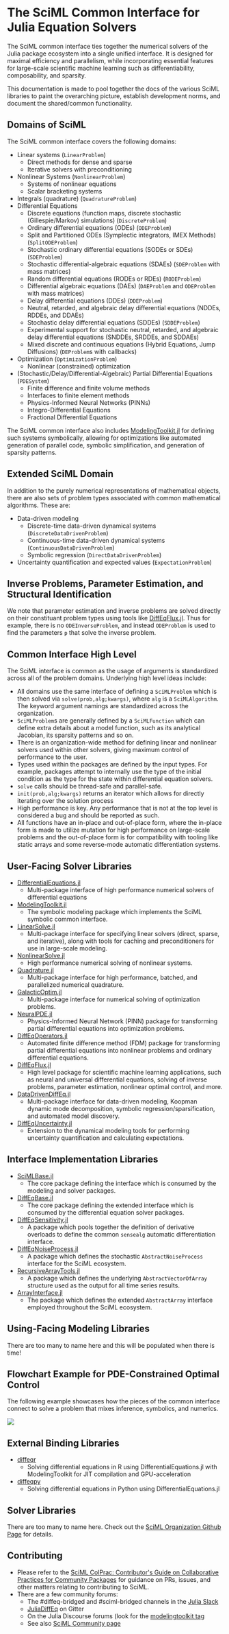 # The SciML Common Interface for Julia Equation Solvers

The SciML common interface ties together the numerical solvers of the Julia
package ecosystem into a single unified interface. It is designed for maximal
efficiency and parallelism, while incorporating essential features for large-scale
scientific machine learning such as differentiability, composability, and sparsity.

This documentation is made to pool together the docs of the various SciML libraries
to paint the overarching picture, establish development norms, and document the
shared/common functionality.

## Domains of SciML

The SciML common interface covers the following domains:

- Linear systems (`LinearProblem`)
  - Direct methods for dense and sparse
  - Iterative solvers with preconditioning
- Nonlinear Systems (`NonlinearProblem`)
  - Systems of nonlinear equations
  - Scalar bracketing systems
- Integrals (quadrature) (`QuadratureProblem`)
- Differential Equations
  - Discrete equations (function maps, discrete stochastic (Gillespie/Markov)
    simulations) (`DiscreteProblem`)
  - Ordinary differential equations (ODEs) (`ODEProblem`)
  - Split and Partitioned ODEs (Symplectic integrators, IMEX Methods) (`SplitODEProblem`)
  - Stochastic ordinary differential equations (SODEs or SDEs) (`SDEProblem`)
  - Stochastic differential-algebraic equations (SDAEs) (`SDEProblem` with mass matrices)
  - Random differential equations (RODEs or RDEs) (`RODEProblem`)
  - Differential algebraic equations (DAEs) (`DAEProblem` and `ODEProblem` with mass matrices)
  - Delay differential equations (DDEs) (`DDEProblem`)
  - Neutral, retarded, and algebraic delay differential equations (NDDEs, RDDEs, and DDAEs)
  - Stochastic delay differential equations (SDDEs) (`SDDEProblem`)
  - Experimental support for stochastic neutral, retarded, and algebraic delay differential equations (SNDDEs, SRDDEs, and SDDAEs)
  - Mixed discrete and continuous equations (Hybrid Equations, Jump Diffusions) (`DEProblem`s with callbacks)
- Optimization (`OptimizationProblem`)
  - Nonlinear (constrained) optimization
- (Stochastic/Delay/Differential-Algebraic) Partial Differential Equations (`PDESystem`)
  - Finite difference and finite volume methods
  - Interfaces to finite element methods
  - Physics-Informed Neural Networks (PINNs)
  - Integro-Differential Equations
  - Fractional Differential Equations

The SciML common interface also includes
[ModelingToolkit.jl](https://github.com/SciML/ModelingToolkit.jl)
for defining such systems symbolically, allowing for optimizations like automated
generation of parallel code, symbolic simplification, and generation of sparsity
patterns.

## Extended SciML Domain

In addition to the purely numerical representations of mathematical objects, there are also
sets of problem types associated with common mathematical algorithms. These are:

- Data-driven modeling
  - Discrete-time data-driven dynamical systems (`DiscreteDataDrivenProblem`)
  - Continuous-time data-driven dynamical systems (`ContinuousDataDrivenProblem`)
  - Symbolic regression (`DirectDataDrivenProblem`)
- Uncertainty quantification and expected values (`ExpectationProblem`)

## Inverse Problems, Parameter Estimation, and Structural Identification

We note that parameter estimation and inverse problems are solved directly on their
constituant problem types using tools like [DiffEqFlux.jl](https://github.com/SciML/DiffEqFlux.jl).
Thus for example, there is no `ODEInverseProblem`, and instead `ODEProblem` is used to
find the parameters `p` that solve the inverse problem.

## Common Interface High Level

The SciML interface is common as the usage of arguments is standardized across
all of the problem domains. Underlying high level ideas include:

- All domains use the same interface of defining a `SciMLProblem` which is then
  solved via `solve(prob,alg;kwargs)`, where `alg` is a `SciMLAlgorithm`. The
  keyword argument namings are standardized across the organization.
- `SciMLProblem`s are generally defined by a `SciMLFunction` which can define
  extra details about a model function, such as its analytical Jacobian, its
  sparsity patterns and so on.
- There is an organization-wide method for defining linear and nonlinear solvers
  used within other solvers, giving maximum control of performance to the user.
- Types used within the packages are defined by the input types. For example,
  packages attempt to internally use the type of the initial condition as the
  type for the state within differential equation solvers.
- `solve` calls should be thread-safe and parallel-safe.
- `init(prob,alg;kwargs)` returns an iterator which allows for directly iterating
  over the solution process
- High performance is key. Any performance that is not at the top level is considered
  a bug and should be reported as such.
- All functions have an in-place and out-of-place form, where the in-place form
  is made to utilize mutation for high performance on large-scale problems and
  the out-of-place form is for compatibility with tooling like static arrays and
  some reverse-mode automatic differentiation systems.

## User-Facing Solver Libraries

- [DifferentialEquations.jl](https://diffeq.sciml.ai/stable/)
    - Multi-package interface of high performance numerical solvers of
      differential equations
- [ModelingToolkit.jl](https://mtk.sciml.ai/stable/)
    - The symbolic modeling package which implements the SciML symbolic common
      interface.
- [LinearSolve.jl](https://github.com/SciML/LinearSolvers.jl)
    - Multi-package interface for specifying linear solvers (direct, sparse,
      and iterative), along with tools for caching and preconditioners
      for use in large-scale modeling.
- [NonlinearSolve.jl](https://github.com/SciML/NonlinearSolve.jl)
    - High performance numerical solving of nonlinear systems.
- [Quadrature.jl](https://github.com/SciML/Quadrature.jl)
    - Multi-package interface for high performance, batched, and parallelized 
      numerical quadrature.
- [GalacticOptim.jl](https://github.com/SciML/GalacticOptim.jl)
    - Multi-package interface for numerical solving of optimization problems.
- [NeuralPDE.jl](https://github.com/SciML/NeuralPDE.jl)
    - Physics-Informed Neural Network (PINN) package for transforming partial
      differential equations into optimization problems.
- [DiffEqOperators.jl](https://github.com/SciML/DiffEqOperators.jl)
    - Automated finite difference method (FDM) package for transforming partial
      differential equations into nonlinear problems and ordinary differential
      equations.
- [DiffEqFlux.jl](https://github.com/SciML/DiffEqFlux.jl)
    - High level package for scientific machine learning applications, such as
      neural and universal differential equations, solving of inverse problems,
      parameter estimation, nonlinear optimal control, and more.
- [DataDrivenDiffEq.jl](https://github.com/SciML/DataDrivenDiffEq.jl)
    - Multi-package interface for data-driven modeling, Koopman dynamic mode
      decomposition, symbolic regression/sparsification, and automated model
      discovery.
- [DiffEqUncertainty.jl](https://github.com/SciML/DiffEqUncertainty.jl)
    - Extension to the dynamical modeling tools for performing uncertainty
      quantification and calculating expectations.
 
## Interface Implementation Libraries

- [SciMLBase.jl](https://github.com/SciML/SciMLBase.jl)
    - The core package defining the interface which is consumed by the modeling
      and solver packages.
- [DiffEqBase.jl](https://github.com/SciML/DiffEqBase.jl)
    - The core package defining the extended interface which is consumed by the
      differential equation solver packages.
- [DiffEqSensitivity.jl](https://github.com/SciML/DiffEqSensitivity.jl)
    - A package which pools together the definition of derivative overloads to
      define the common `sensealg` automatic differentiation interface.
- [DiffEqNoiseProcess.jl](https://github.com/SciML/DiffEqNoiseProcess.jl)
    - A package which defines the stochastic `AbstractNoiseProcess` interface
      for the SciML ecosystem.
- [RecursiveArrayTools.jl](https://github.com/SciML/RecursiveArrayTools.jl)
    - A package which defines the underlying `AbstractVectorOfArray` structure
      used as the output for all time series results.
- [ArrayInterface.jl](https://github.com/JuliaArrays/ArrayInterface.jl)
    - The package which defines the extended `AbstractArray` interface employed
      throughout the SciML ecosystem.

## Using-Facing Modeling Libraries

There are too many to name here and this will be populated when there is time!

## Flowchart Example for PDE-Constrained Optimal Control

The following example showcases how the pieces of the common interface connect to solve a problem
that mixes inference, symbolics, and numerics.

![](https://user-images.githubusercontent.com/1814174/126318252-1e4152df-e6e2-42a3-8669-f8608f81a095.png)

## External Binding Libraries

- [diffeqr](https://github.com/SciML/diffeqr)
    - Solving differential equations in R using DifferentialEquations.jl with ModelingToolkit for JIT compilation and GPU-acceleration
- [diffeqpy](https://github.com/SciML/diffeqpy)
    - Solving differential equations in Python using DifferentialEquations.jl

## Solver Libraries

There are too many to name here. Check out the
[SciML Organization Github Page](https://github.com/SciML) for details.

## Contributing

- Please refer to the
  [SciML ColPrac: Contributor's Guide on Collaborative Practices for Community Packages](https://github.com/SciML/ColPrac/blob/master/README.md)
  for guidance on PRs, issues, and other matters relating to contributing to SciML.
- There are a few community forums:
    - The #diffeq-bridged and #sciml-bridged channels in the
      [Julia Slack](https://julialang.org/slack/)
    - [JuliaDiffEq](https://gitter.im/JuliaDiffEq/Lobby) on Gitter
    - On the Julia Discourse forums (look for the [modelingtoolkit tag](https://discourse.julialang.org/tag/modelingtoolkit)
    - See also [SciML Community page](https://sciml.ai/community/)
